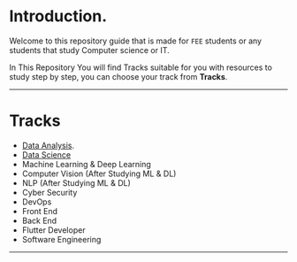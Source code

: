 # Introduction.
Welcome to this repository guide that is made for `FEE` students or any students that study Computer science or IT.

In This Repository You will find Tracks suitable for you with resources to study step by step, you can choose your track from **Tracks**.

-------------
# Tracks
- [Data Analysis](https://github.com/Animo-GD/FEE-Tracks-Guide/blob/main/README.md#data-analyst-roadmap-).
- [Data Science](https://github.com/Animo-GD/Data-Science-Roadmap?tab=readme-ov-file)
- Machine Learning & Deep Learning
- Computer Vision (After Studying ML & DL)
- NLP (After Studying ML & DL)
- Cyber Security
- DevOps
- Front End
- Back End
- Flutter Developer
- Software Engineering
-------------

